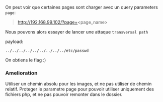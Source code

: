 On peut voir que certaines pages sont charger avec un query parameters `page`:

> http://192.168.99.102/?page=<page_name>


Nous pouvons alors essayer de lancer une attaque `transversal path`


payload:

```
../../../../../../../../../etc/passwd
```

On obtiens le flag :)

### Amelioration

Utiliser un chemin absolu pour les images, et ne pas utiliser de chemin relatif.
Proteger le parametre page pour pouvoir utiliser uniquement des fichiers php, et ne pas pouvoir remonter dans le dossier.